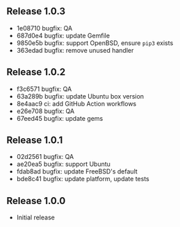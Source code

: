 ## Release 1.0.3

* 1e08710 bugfix: QA
* 687d0e4 bugfix: update Gemfile
* 9850e5b bugfix: support OpenBSD, ensure `pip3` exists
* 363edad bugfix: remove unused handler

## Release 1.0.2

* f3c6571 bugfix: QA
* 63a289b bugfix: update Ubuntu box version
* 8e4aac9 ci: add GitHub Action workflows
* e26e708 bugfix: QA
* 67eed45 bugfix: update gems

## Release 1.0.1

* 02d2561 bugfix: QA
* ae20ea5 bugfix: support Ubuntu
* fdab8ad bugfix: update FreeBSD's default
* bde8c41 bugfix: update platform, update tests

## Release 1.0.0

* Initial release
